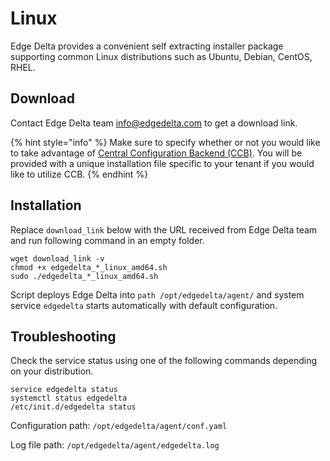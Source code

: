 # Linux

Edge Delta provides a convenient self extracting installer package supporting common Linux distributions such as Ubuntu, Debian, CentOS, RHEL.



## Download 

Contact Edge Delta team [info@edgedelta.com](mailto:info@edgedelta.com) to get a download link. 

{% hint style="info" %}
Make sure to specify whether or not you would like to take advantage of [Central Configuration Backend \(CCB\)](../configuration-1/ccb.md). You will be provided with a unique installation file specific to your tenant if you would like to utilize CCB.
{% endhint %}

## Installation

Replace `download_link` below with the URL received from Edge Delta team and run following command in an empty folder.

```text
wget download_link -v
chmod +x edgedelta_*_linux_amd64.sh
sudo ./edgedelta_*_linux_amd64.sh
```

Script deploys Edge Delta into `path /opt/edgedelta/agent/` and system service `edgedelta` starts automatically with default configuration.

## Troubleshooting

Check the service status using one of the following commands depending on your distribution.

```text
service edgedelta status
systemctl status edgedelta
/etc/init.d/edgedelta status
```

Configuration path: `/opt/edgedelta/agent/conf.yaml`

Log file path: `/opt/edgedelta/agent/edgedelta.log`


